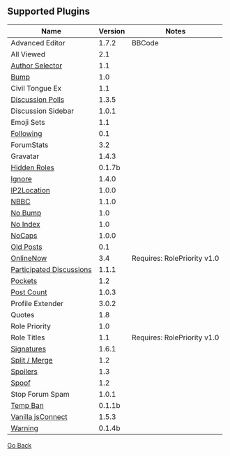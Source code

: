 ## Supported Plugins

| Name     | Version | Notes |
| -------- | ------- | ----- |
| Advanced Editor | 1.7.2 | BBCode |
| All Viewed | 2.1 |     |
| [Author Selector](https://vanillaforums.org/addon/authorselector-plugin) | 1.1 |    |
| [Bump](https://vanillaforums.org/addon/bump-plugin) | 1.0 |     |
| Civil Tongue Ex | 1.1 |  |
| [Discussion Polls](https://vanillaforums.org/addon/discussionpolls-plugin) | 1.3.5 |  |
| Discussion Sidebar | 1.0.1 |  |
| Emoji Sets | 1.1 |  |
| [Following](https://vanillaforums.org/addon/following-plugin) | 0.1 |  |
| ForumStats | 3.2 |  |
| Gravatar | 1.4.3 |  |
| [Hidden Roles](https://vanillaforums.org/addon/hiddenroles-plugin) | 0.1.7b |  |
| [Ignore](https://vanillaforums.org/addon/ignore-plugin) | 1.4.0 |  |
| [IP2Location](https://vanillaforums.org/addon/ip2location-plugin) | 1.0.0 |  |
| [NBBC](https://vanillaforums.org/addon/nbbc-plugin) | 1.1.0 |  |
| [No Bump](https://vanillaforums.org/addon/nobump-plugin) | 1.0 |  |
| [No Index](https://vanillaforums.org/addon/noindex-plugin) | 1.0 |  |
| [NoCaps](https://vanillaforums.org/addon/nocaps-plugin) | 1.0.0 |  |
| [Old Posts](https://vanillaforums.org/addon/oldposts-plugin) | 0.1 |  |
| [OnlineNow](https://vanillaforums.org/addon/onlinenow-plugin) | 3.4 | Requires: RolePriority v1.0 |
| [Participated Discussions](https://vanillaforums.org/addon/participated-plugin) | 1.1.1 |  |
| [Pockets](https://vanillaforums.org/addon/pockets-plugin) | 1.2 |  |
| [Post Count](https://vanillaforums.org/addon/postcount-plugin) | 1.0.3 |  |
| Profile Extender | 3.0.2 |  |
| Quotes | 1.8 |  |
| Role Priority | 1.0 |  |
| Role Titles | 1.1 | Requires: RolePriority v1.0 |
| [Signatures](https://vanillaforums.org/addon/signatures-plugin) | 1.6.1 |  |
| [Split / Merge](https://vanillaforums.org/addon/splitmergefe-plugin) | 1.2 |  |
| [Spoilers](https://vanillaforums.org/addon/spoilers-plugin) | 1.3 |  |
| [Spoof](https://vanillaforums.org/addon/spoof-plugin) | 1.2 |  |
| Stop Forum Spam | 1.0.1 |  |
| [Temp Ban](https://vanillaforums.org/addon/tempban-plugin) | 0.1.1b |  |
| [Vanilla jsConnect](https://vanillaforums.org/addon/jsconnect-plugin) | 1.5.3 |  |
| [Warning](https://vanillaforums.org/addon/warning-plugin) | 0.1.4b |  | |

[Go Back](./README.md)
